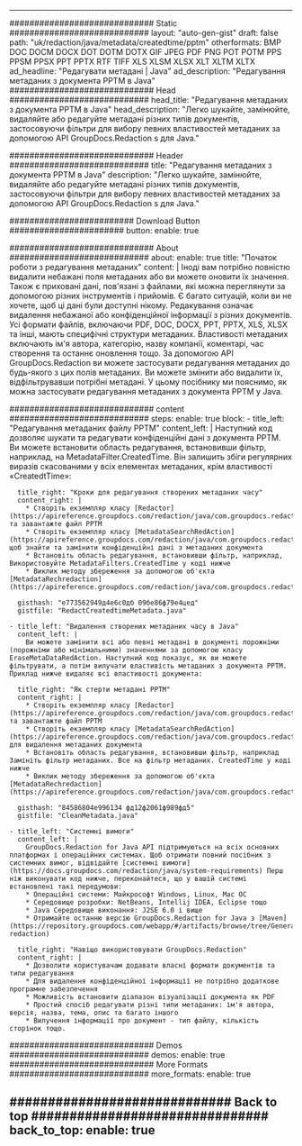 
---
############################# Static ############################
layout: "auto-gen-gist" 
draft: false
path: "uk/redaction/java/metadata/createdtime/pptm"
otherformats: BMP DOC DOCM DOCX DOT DOTM DOTX GIF JPEG PDF PNG POT POTM PPS PPSM PPSX PPT PPTX RTF TIFF XLS XLSM XLSX XLT XLTM XLTX  
ad_headline: "Редагувати метадані | Java"
ad_description: "Редагування метаданих з документа PPTM в Java"
############################# Head ############################
head_title: "Редагування метаданих з документа PPTM в Java"
head_description: "Легко шукайте, замінюйте, видаляйте або редагуйте метадані різних типів документів, застосовуючи фільтри для вибору певних властивостей метаданих за допомогою API GroupDocs.Redaction s для Java."

############################# Header ############################
title: "Редагування метаданих з документа PPTM в Java"
description: "Легко шукайте, замінюйте, видаляйте або редагуйте метадані різних типів документів, застосовуючи фільтри для вибору певних властивостей метаданих за допомогою API GroupDocs.Redaction s для Java."

######################### Download Button #######################
button:
    enable: true

############################# About ############################
about:
    enable: true
    title: "Початок роботи з редагування метаданих"
    content: |
        Іноді вам потрібно повністю видалити небажані поля метаданих або ви можете оновити їх значення. Також є приховані дані, пов'язані з файлами, які можна переглянути за допомогою різних інструментів і прийомів. Є багато ситуацій, коли ви не хочете, щоб ці дані були доступні нікому. Редакування означає видалення небажаної або конфіденційної інформації з різних документів. Усі формати файлів, включаючи PDF, DOC, DOCX, PPT, PPTX, XLS, XLSX та інші, мають специфічні структури метаданих. Властивості метаданих включають ім'я автора, категорію, назву компанії, коментарі, час створення та останнє оновлення тощо. За допомогою API GroupDocs.Redaction ви можете застосувати редагування метаданих до будь-якого з цих полів метаданих. Ви можете змінити або видалити їх, відфільтрувавши потрібні метадані. У цьому посібнику ми пояснимо, як можна застосувати редагування метаданих з документа PPTM у Java.

############################# content ############################
steps:
    enable: true
    block:
    - title_left: "Редагування метаданих файлу PPTM"
      content_left: |
        Наступний код дозволяє шукати та редагувати конфіденційні дані з документа PPTM. Ви можете встановити область редагування, встановивши фільтр, наприклад, на MetadataFilter.CreatedTime. Він залишить збіги регулярних виразів скасованими у всіх елементах метаданих, крім властивості «CreatedtTime»: 

      title_right: "Кроки для редагування створених метаданих часу"
      content_right: |
        * Створіть екземпляр класу [Redactor](https://apireference.groupdocs.com/redaction/java/com.groupdocs.redaction/Redactor) та завантажте файл PPTM
        * Створіть екземпляр класу [MetadataSearchRedAction](https://apireference.groupdocs.com/redaction/java/com.groupdocs.redaction.redactions/MetadataSearchRedaction), щоб знайти та замінити конфіденційні дані з метаданих документа
        * Встановіть область редагування, встановивши фільтр, наприклад, Використовуйте MetadataFilters.CreatedTime у коді нижче
        * Виклик методу збереження за допомогою об'єкта [MetadataRechredaction](https://apireference.groupdocs.com/redaction/java/com.groupdocs.redaction.redactions/MetadataSearchRedaction) 

      gisthash: "е773562949д4е6с0дб 09бе86ф79е4цед"
      gistfile: "RedactCreatedtimeMetadata.java"
      
    - title_left: "Видалення створених метаданих часу в Java"
      content_left: |
        Ви можете замінити всі або певні метадані в документі порожніми (порожніми або мінімальними) значеннями за допомогою класу EraseMetaDataRedAction. Наступний код показує, як ви можете фільтрувати, а потім вилучати властивість метаданих з документа PPTM. Приклад нижче видаляє всі властивості документа: 
        
      title_right: "Як стерти метадані PPTM"
      content_right: |
        * Створіть екземпляр класу [Redactor](https://apireference.groupdocs.com/redaction/java/com.groupdocs.redaction/Redactor) та завантажте файл PPTM
        * Створіть екземпляр класу [MetadataSearchRedAction](https://apireference.groupdocs.com/redaction/java/com.groupdocs.redaction.redactions/MetadataSearchRedaction) для видалення метаданих документа
        * Встановіть область редагування, встановивши фільтр, наприклад Замініть фільтр метаданих. Все на фільтр метаданих. CreatedTime у коді нижче
        * Виклик методу збереження за допомогою об'єкта [MetadataRechredaction](https://apireference.groupdocs.com/redaction/java/com.groupdocs.redaction.redactions/MetadataSearchRedaction) 
        
      gisthash: "84586804е996134 фд12ф2061ф989фд5"
      gistfile: "CleanMetadata.java"

    - title_left: "Системні вимоги"
      content_left: |
        GroupDocs.Redaction for Java API підтримуються на всіх основних платформах і операційних системах. Щоб отримати повний посібник з системних вимог, відвідайте [системні вимоги](https://docs.groupdocs.com/redaction/java/system-requirements) Перш ніж виконувати код нижче, переконайтеся, що у вашій системі встановлені такі передумови:
        * Операційні системи: Майкрософт Windows, Linux, Mac ОС
        * Середовище розробки: NetBeans, Intellij IDEA, Eclipse тощо
        * Java Середовище виконання: J2SE 6.0 і вище
        * Отримайте останню версію GroupDocs.Redaction for Java з [Maven](https://repository.groupdocs.com/webapp/#/artifacts/browse/tree/General/repo/com/groupdocs/groupdocs-redaction)
        
      title_right: "Навіщо використовувати GroupDocs.Redaction"
      content_right: |
        * Дозволити користувачам додавати власні формати документів та типи редагування
        * Для видалення конфіденційної інформації не потрібно додаткове програмне забезпечення
        * Можливість встановити діапазон візуалізації документа як PDF
        * Простий спосіб редагувати різні типи метаданих: ім'я автора, версія, назва, тема, опис та багато іншого
        * Вилучення інформації про документ - тип файлу, кількість сторінок тощо.
        

############################# Demos ############################
demos:
    enable: true
############################# More Formats ############################
more_formats:
    enable: true

############################# Back to top ###############################
back_to_top:
    enable: true
---